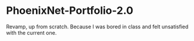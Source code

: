 # PhoenixNet-Portfolio-2.0
Revamp, up from scratch. Because I was bored in class and felt unsatisfied with the current one.
